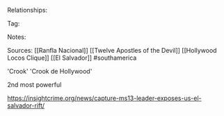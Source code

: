 
Relationships:

Tag:

Notes:

Sources:
[[Ranfla Nacional]]
[[Twelve Apostles of the Devil]]
[[Hollywood Locos Clique]]
[[El Salvador]]
#southamerica 


'Crook'
'Crook de Hollywood'

2nd most powerful

https://insightcrime.org/news/capture-ms13-leader-exposes-us-el-salvador-rift/
